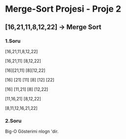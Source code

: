 # Merge-Sort Projesi - Proje 2

## [16,21,11,8,12,22] -> Merge Sort

### 1.Soru

[16,21,11,8,12,22]

[16,21,11] [8,12,22]

[16][21,11]     [8][12,22]

[16] [21] [11]    [8] [12] [22]

[16] [11,21]    [8] [12,22]

[11,16,21]      [8,12,22]

[8,11,12,16,21,22]

### 2.Soru

Big-O Gösterimi nlogn 'dir.